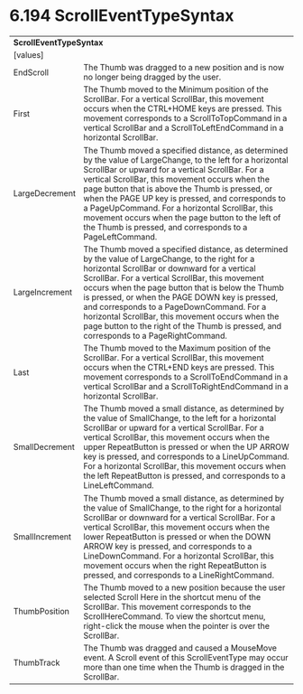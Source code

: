 <html dir="LTR" xmlns:mshelp="http://msdn.microsoft.com/mshelp" xmlns:ddue="http://ddue.schemas.microsoft.com/authoring/2003/5" xmlns:xlink="http://www.w3.org/1999/xlink" xmlns:tool="http://www.microsoft.com/tooltip">

<body>
 <input type="hidden" id="userDataCache" class="userDataStyle">
 <input type="hidden" id="hiddenScrollOffset">
 <img id="dropDownImage" style="display:none; height:0; width:0;" src="../local/drpdown.gif">
 <img id="dropDownHoverImage" style="display:none; height:0; width:0;" src="../local/drpdown_orange.gif">
 <img id="collapseImage" style="display:none; height:0; width:0;" src="../local/collapse.gif">
 <img id="expandImage" style="display:none; height:0; width:0;" src="../local/exp.gif">
 <img id="collapseAllImage" style="display:none; height:0; width:0;" src="../local/collall.gif">
 <img id="expandAllImage" style="display:none; height:0; width:0;" src="../local/expall.gif">
 <img id="copyImage" style="display:none; height:0; width:0;" src="../local/copycode.gif">
 <img id="copyHoverImage" style="display:none; height:0; width:0;" src="../local/copycodeHighlight.gif">
 <div id="header"><h1 class="heading">6.194 ScrollEventTypeSyntax</h1></div>

 <div id="mainSection">
 <div id="mainBody">
 <div id="allHistory" class="saveHistory" onsave="saveAll()" onload="loadAll()"></div>
 <p xmlns:wsd="http://wsdev.schemas.microsoft.com/authoring/2008/2" xmlns:msxsl="urn:schemas-microsoft-com:xslt" xmlns:script="urn:script" xmlns:build="urn:build">
 </p>
 <div id="sectionSection0" class="section" name="collapseableSection">
 <content xmlns="http://ddue.schemas.microsoft.com/authoring/2003/5" xmlns:wsd="http://wsdev.schemas.microsoft.com/authoring/2008/2" xmlns:msxsl="urn:schemas-microsoft-com:xslt" xmlns:script="urn:script" xmlns:build="urn:build">
 </content>
 </div>
 <div id="sectionSection1" class="section" name="collapseableSection">
 <content xmlns="http://ddue.schemas.microsoft.com/authoring/2003/5" xmlns:wsd="http://wsdev.schemas.microsoft.com/authoring/2008/2" xmlns:msxsl="urn:schemas-microsoft-com:xslt" xmlns:script="urn:script" xmlns:build="urn:build">
 <table class="ProtocolAuthoredTable" xmlns="">
 <tr><td colspan="2">
 <b>
ScrollEventTypeSyntax </b>
 </td>
 </tr>
 <tr><td><div class="indent0">[values]</div></td>
 <td> </td>
 </tr>
 <tr><td><div class="indent2">EndScroll</div></td>
 <td>The Thumb was dragged to a new position and is now no longer being dragged by the user. </td>
 </tr>
 <tr><td><div class="indent2">First</div></td>
 <td>The Thumb moved to the Minimum position of the ScrollBar. For a vertical ScrollBar, this movement occurs when the CTRL+HOME keys are pressed. This movement corresponds to a ScrollToTopCommand in a vertical ScrollBar and a ScrollToLeftEndCommand in a horizontal ScrollBar. </td>
 </tr>
 <tr><td><div class="indent2">LargeDecrement</div></td>
 <td>The Thumb moved a specified distance, as determined by the value of LargeChange, to the left for a horizontal ScrollBar or upward for a vertical ScrollBar. For a vertical ScrollBar, this movement occurs when the page button that is above the Thumb is pressed, or when the PAGE UP key is pressed, and corresponds to a PageUpCommand. For a horizontal ScrollBar, this movement occurs when the page button to the left of the Thumb is pressed, and corresponds to a PageLeftCommand. </td>
 </tr>
 <tr><td><div class="indent2">LargeIncrement</div></td>
 <td>The Thumb moved a specified distance, as determined by the value of LargeChange, to the right for a horizontal ScrollBar or downward for a vertical ScrollBar. For a vertical ScrollBar, this movement occurs when the page button that is below the Thumb is pressed, or when the PAGE DOWN key is pressed, and corresponds to a PageDownCommand. For a horizontal ScrollBar, this movement occurs when the page button to the right of the Thumb is pressed, and corresponds to a PageRightCommand. </td>
 </tr>
 <tr><td><div class="indent2">Last</div></td>
 <td>The Thumb moved to the Maximum position of the ScrollBar. For a vertical ScrollBar, this movement occurs when the CTRL+END keys are pressed. This movement corresponds to a ScrollToEndCommand in a vertical ScrollBar and a ScrollToRightEndCommand in a horizontal ScrollBar. </td>
 </tr>
 <tr><td><div class="indent2">SmallDecrement</div></td>
 <td>The Thumb moved a small distance, as determined by the value of SmallChange, to the left for a horizontal ScrollBar or upward for a vertical ScrollBar. For a vertical ScrollBar, this movement occurs when the upper RepeatButton is pressed or when the UP ARROW key is pressed, and corresponds to a LineUpCommand. For a horizontal ScrollBar, this movement occurs when the left RepeatButton is pressed, and corresponds to a LineLeftCommand. </td>
 </tr>
 <tr><td><div class="indent2">SmallIncrement</div></td>
 <td>The Thumb moved a small distance, as determined by the value of SmallChange, to the right for a horizontal ScrollBar or downward for a vertical ScrollBar. For a vertical ScrollBar, this movement occurs when the lower RepeatButton is pressed or when the DOWN ARROW key is pressed, and corresponds to a LineDownCommand. For a horizontal ScrollBar, this movement occurs when the right RepeatButton is pressed, and corresponds to a LineRightCommand. </td>
 </tr>
 <tr><td><div class="indent2">ThumbPosition</div></td>
 <td>The Thumb moved to a new position because the user selected Scroll Here in the shortcut menu of the ScrollBar. This movement corresponds to the ScrollHereCommand. To view the shortcut menu, right-click the mouse when the pointer is over the ScrollBar. </td>
 </tr>
 <tr><td><div class="indent2">ThumbTrack</div></td>
 <td>The Thumb was dragged and caused a MouseMove event. A Scroll event of this ScrollEventType may occur more than one time when the Thumb is dragged in the ScrollBar. </td>
 </tr>
</table>
 </content>
 </div>
 <!--[if gte IE 5]>
 <tool:tip element="languageFilterToolTip" avoidmouse="false"/>
 <![endif]-->
 </div>
 <a name="feedback"></a><span></span>
 </div>
</body></html>
